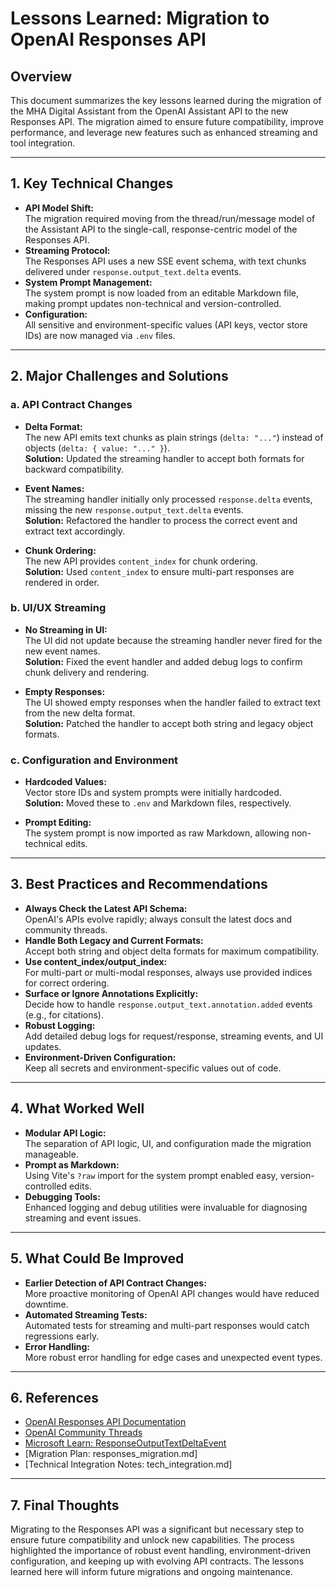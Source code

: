 # Lessons Learned: Migration to OpenAI Responses API

## Overview

This document summarizes the key lessons learned during the migration of the MHA Digital Assistant from the OpenAI Assistant API to the new Responses API. The migration aimed to ensure future compatibility, improve performance, and leverage new features such as enhanced streaming and tool integration.

---

## 1. Key Technical Changes

- **API Model Shift:**  
  The migration required moving from the thread/run/message model of the Assistant API to the single-call, response-centric model of the Responses API.
- **Streaming Protocol:**  
  The Responses API uses a new SSE event schema, with text chunks delivered under `response.output_text.delta` events.
- **System Prompt Management:**  
  The system prompt is now loaded from an editable Markdown file, making prompt updates non-technical and version-controlled.
- **Configuration:**  
  All sensitive and environment-specific values (API keys, vector store IDs) are now managed via `.env` files.

---

## 2. Major Challenges and Solutions

### a. API Contract Changes

- **Delta Format:**  
  The new API emits text chunks as plain strings (`delta: "..."`) instead of objects (`delta: { value: "..." }`).  
  **Solution:** Updated the streaming handler to accept both formats for backward compatibility.

- **Event Names:**  
  The streaming handler initially only processed `response.delta` events, missing the new `response.output_text.delta` events.  
  **Solution:** Refactored the handler to process the correct event and extract text accordingly.

- **Chunk Ordering:**  
  The new API provides `content_index` for chunk ordering.  
  **Solution:** Used `content_index` to ensure multi-part responses are rendered in order.

### b. UI/UX Streaming

- **No Streaming in UI:**  
  The UI did not update because the streaming handler never fired for the new event names.  
  **Solution:** Fixed the event handler and added debug logs to confirm chunk delivery and rendering.

- **Empty Responses:**  
  The UI showed empty responses when the handler failed to extract text from the new delta format.  
  **Solution:** Patched the handler to accept both string and legacy object formats.

### c. Configuration and Environment

- **Hardcoded Values:**  
  Vector store IDs and system prompts were initially hardcoded.  
  **Solution:** Moved these to `.env` and Markdown files, respectively.

- **Prompt Editing:**  
  The system prompt is now imported as raw Markdown, allowing non-technical edits.

---

## 3. Best Practices and Recommendations

- **Always Check the Latest API Schema:**  
  OpenAI's APIs evolve rapidly; always consult the latest docs and community threads.
- **Handle Both Legacy and Current Formats:**  
  Accept both string and object delta formats for maximum compatibility.
- **Use content_index/output_index:**  
  For multi-part or multi-modal responses, always use provided indices for correct ordering.
- **Surface or Ignore Annotations Explicitly:**  
  Decide how to handle `response.output_text.annotation.added` events (e.g., for citations).
- **Robust Logging:**  
  Add detailed debug logs for request/response, streaming events, and UI updates.
- **Environment-Driven Configuration:**  
  Keep all secrets and environment-specific values out of code.

---

## 4. What Worked Well

- **Modular API Logic:**  
  The separation of API logic, UI, and configuration made the migration manageable.
- **Prompt as Markdown:**  
  Using Vite's `?raw` import for the system prompt enabled easy, version-controlled edits.
- **Debugging Tools:**  
  Enhanced logging and debug utilities were invaluable for diagnosing streaming and event issues.

---

## 5. What Could Be Improved

- **Earlier Detection of API Contract Changes:**  
  More proactive monitoring of OpenAI API changes would have reduced downtime.
- **Automated Streaming Tests:**  
  Automated tests for streaming and multi-part responses would catch regressions early.
- **Error Handling:**  
  More robust error handling for edge cases and unexpected event types.

---

## 6. References

- [OpenAI Responses API Documentation](https://platform.openai.com/docs/api-reference/responses)
- [OpenAI Community Threads](https://community.openai.com/)
- [Microsoft Learn: ResponseOutputTextDeltaEvent](https://learn.microsoft.com/en-us/azure/ai-services/openai/reference#responseoutputtextdeltaevent)
- [Migration Plan: responses_migration.md]
- [Technical Integration Notes: tech_integration.md]

---

## 7. Final Thoughts

Migrating to the Responses API was a significant but necessary step to ensure future compatibility and unlock new capabilities. The process highlighted the importance of robust event handling, environment-driven configuration, and keeping up with evolving API contracts. The lessons learned here will inform future migrations and ongoing maintenance.

